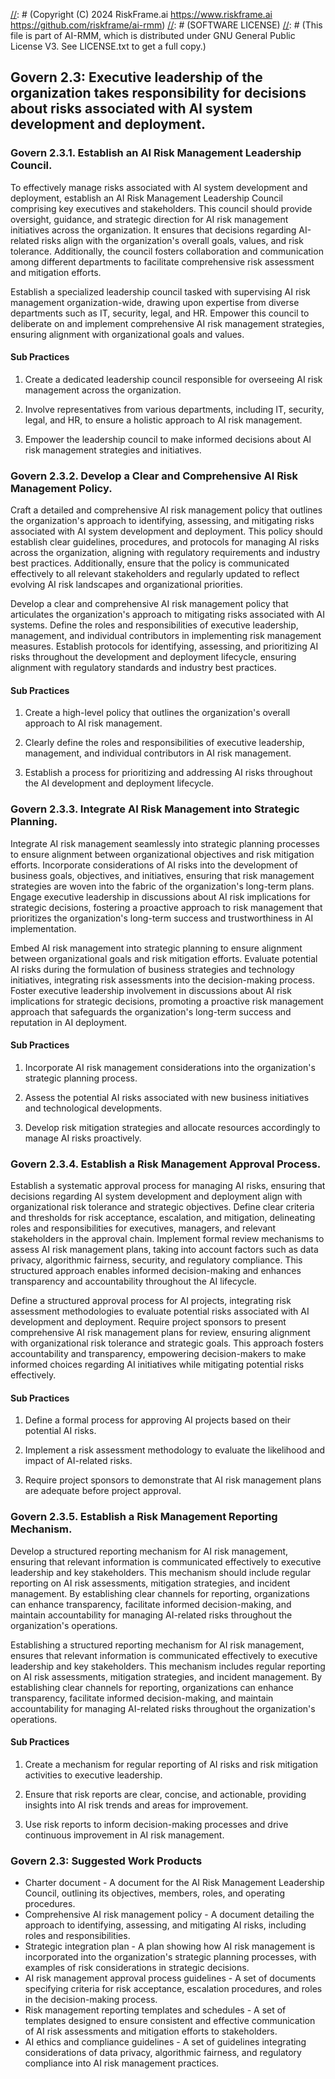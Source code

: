 [//]: # (COPYRIGHT)
[//]: # (RiskFrame.ai - AI Risk Management and Resilience Framework)
[//]: # (Copyright (C) 2024 RiskFrame.ai https://www.riskframe.ai https://github.com/riskframe/ai-rmm)
[//]: # (SOFTWARE LICENSE)
[//]: # (This file is part of AI-RMM, which is distributed under GNU General Public License V3. See LICENSE.txt to get a full copy.)
    
## Govern 2.3: Executive leadership of the organization takes responsibility for decisions about risks associated with AI system development and deployment.

### Govern 2.3.1. Establish an AI Risk Management Leadership Council.

To effectively manage risks associated with AI system development and deployment, establish an AI Risk Management Leadership Council comprising key executives and stakeholders. This council should provide oversight, guidance, and strategic direction for AI risk management initiatives across the organization. It ensures that decisions regarding AI-related risks align with the organization's overall goals, values, and risk tolerance. Additionally, the council fosters collaboration and communication among different departments to facilitate comprehensive risk assessment and mitigation efforts.

Establish a specialized leadership council tasked with supervising AI risk management organization-wide, drawing upon expertise from diverse departments such as IT, security, legal, and HR. Empower this council to deliberate on and implement comprehensive AI risk management strategies, ensuring alignment with organizational goals and values.

#### Sub Practices

1. Create a dedicated leadership council responsible for overseeing AI risk management across the organization.

2. Involve representatives from various departments, including IT, security, legal, and HR, to ensure a holistic approach to AI risk management.

3. Empower the leadership council to make informed decisions about AI risk management strategies and initiatives.

### Govern 2.3.2. Develop a Clear and Comprehensive AI Risk Management Policy.

Craft a detailed and comprehensive AI risk management policy that outlines the organization's approach to identifying, assessing, and mitigating risks associated with AI system development and deployment. This policy should establish clear guidelines, procedures, and protocols for managing AI risks across the organization, aligning with regulatory requirements and industry best practices. Additionally, ensure that the policy is communicated effectively to all relevant stakeholders and regularly updated to reflect evolving AI risk landscapes and organizational priorities.

Develop a clear and comprehensive AI risk management policy that articulates the organization's approach to mitigating risks associated with AI systems. Define the roles and responsibilities of executive leadership, management, and individual contributors in implementing risk management measures. Establish protocols for identifying, assessing, and prioritizing AI risks throughout the development and deployment lifecycle, ensuring alignment with regulatory standards and industry best practices.

#### Sub Practices

1. Create a high-level policy that outlines the organization's overall approach to AI risk management.

2. Clearly define the roles and responsibilities of executive leadership, management, and individual contributors in AI risk management.

3. Establish a process for prioritizing and addressing AI risks throughout the AI development and deployment lifecycle.

### Govern 2.3.3. Integrate AI Risk Management into Strategic Planning.

Integrate AI risk management seamlessly into strategic planning processes to ensure alignment between organizational objectives and risk mitigation efforts. Incorporate considerations of AI risks into the development of business goals, objectives, and initiatives, ensuring that risk management strategies are woven into the fabric of the organization's long-term plans. Engage executive leadership in discussions about AI risk implications for strategic decisions, fostering a proactive approach to risk management that prioritizes the organization's long-term success and trustworthiness in AI implementation.

Embed AI risk management into strategic planning to ensure alignment between organizational goals and risk mitigation efforts. Evaluate potential AI risks during the formulation of business strategies and technology initiatives, integrating risk assessments into the decision-making process. Foster executive leadership involvement in discussions about AI risk implications for strategic decisions, promoting a proactive risk management approach that safeguards the organization's long-term success and reputation in AI deployment.

#### Sub Practices

1. Incorporate AI risk management considerations into the organization's strategic planning process.

2. Assess the potential AI risks associated with new business initiatives and technological developments.

3. Develop risk mitigation strategies and allocate resources accordingly to manage AI risks proactively.

### Govern 2.3.4. Establish a Risk Management Approval Process.

Establish a systematic approval process for managing AI risks, ensuring that decisions regarding AI system development and deployment align with organizational risk tolerance and strategic objectives. Define clear criteria and thresholds for risk acceptance, escalation, and mitigation, delineating roles and responsibilities for executives, managers, and relevant stakeholders in the approval chain. Implement formal review mechanisms to assess AI risk management plans, taking into account factors such as data privacy, algorithmic fairness, security, and regulatory compliance. This structured approach enables informed decision-making and enhances transparency and accountability throughout the AI lifecycle.

Define a structured approval process for AI projects, integrating risk assessment methodologies to evaluate potential risks associated with AI development and deployment. Require project sponsors to present comprehensive AI risk management plans for review, ensuring alignment with organizational risk tolerance and strategic goals. This approach fosters accountability and transparency, empowering decision-makers to make informed choices regarding AI initiatives while mitigating potential risks effectively.

#### Sub Practices

1. Define a formal process for approving AI projects based on their potential AI risks.

2. Implement a risk assessment methodology to evaluate the likelihood and impact of AI-related risks.

3. Require project sponsors to demonstrate that AI risk management plans are adequate before project approval.

### Govern 2.3.5. Establish a Risk Management Reporting Mechanism.

Develop a structured reporting mechanism for AI risk management, ensuring that relevant information is communicated effectively to executive leadership and key stakeholders. This mechanism should include regular reporting on AI risk assessments, mitigation strategies, and incident management. By establishing clear channels for reporting, organizations can enhance transparency, facilitate informed decision-making, and maintain accountability for managing AI-related risks throughout the organization's operations.

Establishing a structured reporting mechanism for AI risk management, ensures that relevant information is communicated effectively to executive leadership and key stakeholders. This mechanism includes regular reporting on AI risk assessments, mitigation strategies, and incident management. By establishing clear channels for reporting, organizations can enhance transparency, facilitate informed decision-making, and maintain accountability for managing AI-related risks throughout the organization's operations.

#### Sub Practices

1. Create a mechanism for regular reporting of AI risks and risk mitigation activities to executive leadership.

2. Ensure that risk reports are clear, concise, and actionable, providing insights into AI risk trends and areas for improvement.

3. Use risk reports to inform decision-making processes and drive continuous improvement in AI risk management.

### Govern 2.3: Suggested Work Products

* Charter document - A document for the AI Risk Management Leadership Council, outlining its objectives, members, roles, and operating procedures.
* Comprehensive AI risk management policy - A document detailing the approach to identifying, assessing, and mitigating AI risks, including roles and responsibilities.
* Strategic integration plan - A plan showing how AI risk management is incorporated into the organization's strategic planning processes, with examples of risk considerations in strategic decisions.
* AI risk management approval process guidelines - A set of documents specifying criteria for risk acceptance, escalation procedures, and roles in the decision-making process.
* Risk management reporting templates and schedules - A set of templates designed to ensure consistent and effective communication of AI risk assessments and mitigation efforts to stakeholders.
* AI ethics and compliance guidelines - A set of guidelines integrating considerations of data privacy, algorithmic fairness, and regulatory compliance into AI risk management practices.
